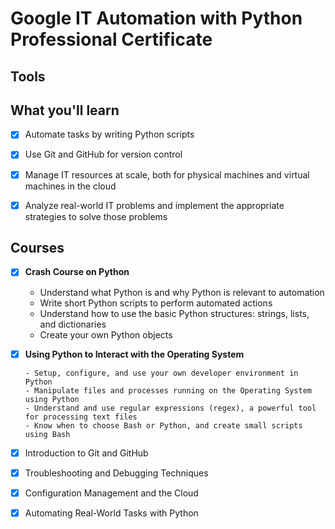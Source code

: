 # Google IT Automation with Python Professional Certificate

## Tools

## What you'll learn

- [x] Automate tasks by writing Python scripts

- [x] Use Git and GitHub for version control

- [x] Manage IT resources at scale, both for physical machines and virtual machines in the cloud 

- [x] Analyze real-world IT problems and implement the appropriate strategies to solve those problems

## Courses

- [x] **Crash Course on Python**
     - Understand what Python is and why Python is relevant to automation
     - Write short Python scripts to perform automated actions
     - Understand how to use the basic Python structures: strings, lists, and dictionaries
     - Create your own Python objects

- [x] **Using Python to Interact with the Operating System**

      - Setup, configure, and use your own developer environment in Python
      - Manipulate files and processes running on the Operating System using Python
      - Understand and use regular expressions (regex), a powerful tool for processing text files
      - Know when to choose Bash or Python, and create small scripts using Bash
      
- [x] Introduction to Git and GitHub
- [x] Troubleshooting and Debugging Techniques
- [x] Configuration Management and the Cloud
- [x] Automating Real-World Tasks with Python

